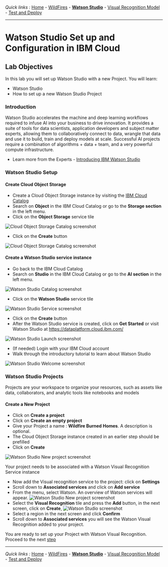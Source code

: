 *Quick links :*
[Home](/README.md) - [WildFires](WILDFIRES.md) - [**Watson Studio**](STUDIO.md) - [Visual Recognition Model](VISRECO.md) - [Test and Deploy](VRMTEST.md)
***

# Watson Studio Set up and Configuration in IBM Cloud

## Lab Objectives

In this lab you will set up Watson Studio with a new Project.  You will learn:

- Watson Studio
- How to set up a new Watson Studio Project

### Introduction

Watson Studio accelerates the machine and deep learning workflows required to infuse AI into your business to drive innovation. It provides a suite of tools for data scientists, application developers and subject matter experts, allowing them to collaboratively connect to data, wrangle that data and use it to build, train and deploy models at scale. Successful AI projects require a combination of algorithms + data + team, and a very powerful compute infrastructure.

- Learn more from the Experts - [Introducing IBM Watson Studio](https://medium.com/ibm-watson/introducing-ibm-watson-studio-e93638f0bb47)

### Watson Studio Setup

#### Create **Cloud Object Storage**

- Create a Cloud Object Storage instance by visiting the [IBM Cloud Catalog](https://console.bluemix.net/catalog/?search=object)
- Search on **Object** in the IBM Cloud Catalog or go to the **Storage section** in the left menu.
- Click on the **Object Storage** service tile

![Cloud Object Storage Catalog screenshot](../screenshots/CloudObjectStorage-Catalog2.png)

- Click on the **Create** button

![Cloud Object Storage Catalog screenshot](../screenshots/CloudObjectStorage-Service2.png)

#### Create a Watson Studio service instance

- Go back to the IBM Cloud Catalog
- Search on **Studio** in the IBM Cloud Catalog or go to the **AI section** in the left menu.

![Watson Studio Catalog screenshot](../screenshots/WatsonStudio-Catalog2.png)

- Click on the **Watson Studio** service tile

![Watson Studio Service screenshot](../screenshots/WatsonStudio-Service2.png)

- Click on the **Create** button
- After the Watson Studio service is created, click on **Get Started** or visit Watson Studio at <https://dataplatform.cloud.ibm.com/>

![Watson Studio Launch screenshot](../screenshots/WatsonStudio-Launch2.png)

- (If needed) Login with your IBM Cloud account
- Walk through the introductory tutorial to learn about Watson Studio

![Watson Studio Welcome screenshot](../screenshots/WatsonStudio-Welcome2.png)

### Watson Studio Projects

Projects are your workspace to organize your resources, such as assets like data, collaborators, and analytic tools like notebooks and models

#### Create a New Project

- Click on **Create a project**
- Click on **Create an empty project**
- Give your Project a name : **Wildfire Burned Homes**. A description is optional.
- The Cloud Object Storage instance created in an earlier step should be prefilled
- Click on **Create**


![Watson Studio New project screenshot](../screenshots/WatsonStudio-NewProject-Tiles2.png)

Your project needs to be associated with a Watson Visual Recognition Service instance
- Now add the Visual recognition service to the project: click on **Settings**
- Scroll down to **Associated services** and click on **Add service**
- From the menu, select Watson. An overview of Watson services will appear.
![Watson Studio New project screenshot](../screenshots/selctvisreco12.png)
- Select the **Visual Recognition** tile and press the **Add** button, in the next screen, click on **Create**, 
![Watson Studio  screenshot](../screenshots/WatsonStudio-VisualRecognitionServiceInstance2.png)
- Select a region in the next screen and click **Confirm**
- Scroll down to **Associated services** you will see the Watson Visual Recognition added to your project.

You are ready to set up your Project with Watson Visual Recognition. Proceed to the next [step](VISRECO.md)

***
*Quick links :*
[Home](/README.md) - [WildFires](WILDFIRES.md) - [**Watson Studio**](STUDIO.md) - [Visual Recognition Model](VISRECO.md) - [Test and Deploy](VRMTEST.md)
